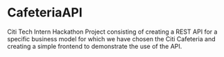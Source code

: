# CafeteriaAPI
Citi Tech Intern Hackathon Project consisting of creating a REST API for a specific business model for which we have chosen the Citi Cafeteria and creating a simple frontend to demonstrate the use of the API.
